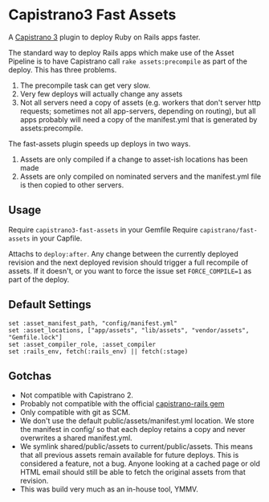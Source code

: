 # Capistrano3 Fast Assets

A [Capistrano 3](http://capistranorb.com) plugin to deploy Ruby on Rails apps
faster.

The standard way to deploy Rails apps which make use of the Asset Pipeline is to
have Capistrano call `rake assets:precompile` as part of the deploy.  This has
three problems.

1.  The precompile task can get very slow.
2.  Very few deploys will actually change any assets
3.  Not all servers need a copy of assets (e.g. workers that don't server http
requests; sometimes not all app-servers, depending on routing), but all apps
probably will need a copy of the manifest.yml that is generated by
assets:precompile.

The fast-assets plugin speeds up deploys in two ways.

1.  Assets are only compiled if a change to asset-ish locations has been made
2.  Assets are only compiled on nominated servers and the manifest.yml file is
then copied to other servers.

## Usage
Require `capistrano3-fast-assets` in your Gemfile
Require `capistrano/fast-assets` in your Capfile.

Attachs to `deploy:after`. Any change between the currently deployed revision
and the next deployed revision should trigger a full recompile of assets.  If it
doesn't, or you want to force the issue set `FORCE_COMPILE=1` as part of the
deploy.

## Default Settings
```
set :asset_manifest_path, "config/manifest.yml"
set :asset_locations, ["app/assets", "lib/assets", "vendor/assets", "Gemfile.lock"]
set :asset_compiler_role, :asset_compiler
set :rails_env, fetch(:rails_env) || fetch(:stage)
```

## Gotchas
*  Not compatible with Capistrano 2.
*  Probably not compatible with the official [capistrano-rails gem](https://github.com/capistrano/rails/)
*  Only compatible with git as SCM.
*  We don't use the default public/assets/manifest.yml location. We store the 
manifest in config/ so that each deploy retains a copy and never overwrites a 
shared manifest.yml.
*  We symlink shared/public/assets to current/public/assets.  This means that
all previous assets remain available for future deploys. This is considered a
feature, not a bug. Anyone looking at a cached page or old HTML email should
still be able to fetch the original assets from that revision. 
*  This was build very much as an in-house tool, YMMV.


